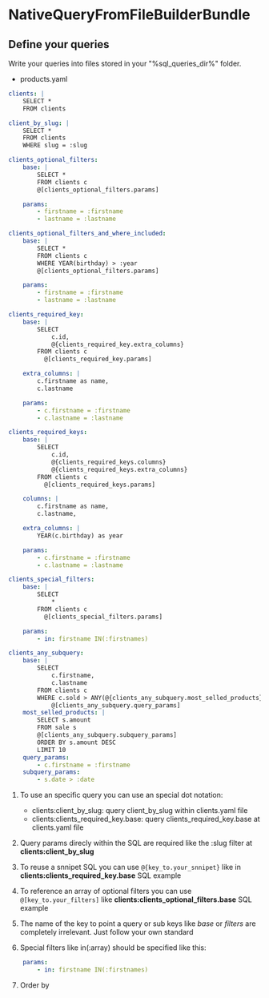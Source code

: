 NativeQueryFromFileBuilderBundle
================================

Define your queries
-------------------

Write your queries into files stored in your "%sql_queries_dir%" folder.

- products.yaml

```yaml
clients: |
    SELECT *
    FROM clients

client_by_slug: |
    SELECT *
    FROM clients
    WHERE slug = :slug

clients_optional_filters:
    base: |
        SELECT *
        FROM clients c
        @[clients_optional_filters.params]

    params:
        - firstname = :firstname
        - lastname = :lastname

clients_optional_filters_and_where_included:
    base: |
        SELECT *
        FROM clients c
        WHERE YEAR(birthday) > :year
        @[clients_optional_filters.params]

    params:
        - firstname = :firstname
        - lastname = :lastname

clients_required_key:
    base: |
        SELECT
            c.id,
            @{clients_required_key.extra_columns}
        FROM clients c
          @[clients_required_key.params]

    extra_columns: |
        c.firstname as name,
        c.lastname

    params:
        - c.firstname = :firstname
        - c.lastname = :lastname

clients_required_keys:
    base: |
        SELECT
            c.id,
            @{clients_required_keys.columns}
            @{clients_required_keys.extra_columns}
        FROM clients c
          @[clients_required_keys.params]

    columns: |
        c.firstname as name,
        c.lastname,

    extra_columns: |
        YEAR(c.birthday) as year

    params:
        - c.firstname = :firstname
        - c.lastname = :lastname

clients_special_filters:
    base: |
        SELECT
            *
        FROM clients c
          @[clients_special_filters.params]

    params:
        - in: firstname IN(:firstnames)

clients_any_subquery:
    base: |
        SELECT
            c.firstname,
            c.lastname
        FROM clients c
        WHERE c.sold > ANY(@{clients_any_subquery.most_selled_products})
            @[clients_any_subquery.query_params]
    most_selled_products: |
        SELECT s.amount
        FROM sale s
        @[clients_any_subquery.subquery_params]
        ORDER BY s.amount DESC
        LIMIT 10
    query_params:
        - c.firstname = :firstname
    subquery_params:
        - s.date > :date

```

1. To use an specific query you can use an special dot notation:

    - clients:client_by_slug: query client_by_slug within clients.yaml file
    - clients:clients_required_key.base: query clients_required_key.base at clients.yaml file

2. Query params direcly within the SQL are required like the :slug filter at **clients:client_by_slug**

3. To reuse a snnipet SQL you can use `@{key_to.your_snnipet}` 
like in **clients:clients_required_key.base** SQL example

4. To reference an array of optional filters you can use `@[key_to.your_filters]` 
like **clients:clients_optional_filters.base** SQL example

5. The name of the key to point a query or sub keys like *base* or *filters* are completely irrelevant. Just 
follow your own standard

6. Special filters like in(:array) should be specified like this:

```yaml
    params:
        - in: firstname IN(:firstnames)
```

7. Order by